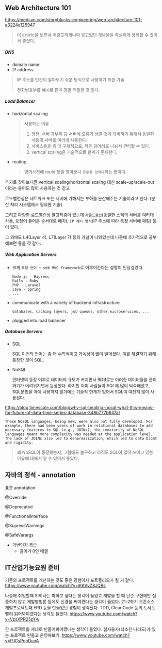 ## Web Architecture 101

https://medium.com/storyblocks-engineering/web-architecture-101-a3224e126947

> 이 article을 보면서 어렴풋하게나마 알고있던 개념들을 확실하게 정리할 수 있어서 좋았다.

##### DNS

* domain name
* IP address

> IP 주소를 인간이 알아보기 쉬운 방식으로 사용하기 위한 기술.
>
> 전화번호부를 예시로 든게 정말 적절한 것 같다.

##### Load Balancer

* horizontal scaling

  > 사용하는 이유
  >
  > 1. 정전, 서버 과부하 등 서버에 오류가 생길 것에 대비하기 위해서 동일한 내용의 서버를 여러개 사용한다.
  > 2. 서비스들을 좀 더 구체적으로, 작은 덩어리로 나눠서 관리할 수 있다.
  > 3. vertical scaling은 기술적으로 한계가 존재한다.

* routing

  > 영어사전에 route 뜻을 찾아보니 `경로를 정하다`라는 뜻이다.

추가로 찾아보니깐 vertical scaling/horizontal scaling 대신 scale-up/scale-out이라는 용어도 많이 사용하는 것 같고

로드밸런싱은 네트워크 또는 서버에 가해지는 부하를 분산해주는 기술이라고 한다. (분산 처리 시스템에서 필요한 기술)

그리고 다양한 로드밸런싱 알고리즘이 있는데 `라운드로빈`(동일한 스펙의 서버를 여러대 사용, 요청이 들어온 순서대로 배치), `IP 해시 방식`(IP 주소에 따라 특정 서버에 매핑) 등이 있다.

그 외에도 L4(Layer 4), L7(Layer 7) 등의 개념이 나와있는데 나중에 추가적으로 공부해보면 좋을 것 같다.

##### Web Application Servers

* 크게 `특정 언어 + web MVC framework`로 이루어진다는 설명이 인상깊었다.

  ```
  Node.js - Express
  Rails - Ruby
  PHP - Laravel
  Java - Spring
  ...
  ```

* communicate with a variety of backend infrastructure

  ```
  databases, caching layers, job queues, other microservices, ...
  ```

* plugged into load balancer

##### Database Servers

* SQL

  SQL 이전의 언어는 좀 더 수학적이고 가독성이 많이 떨어졌다. 이를 해결하기 위해 등장한 것이 SQL.

* NoSQL

  인터넷의 등장 이후로 데이터의 규모가 커지면서 RDB로는 이러한 데이터들을 관리하기가 어려워지면서 등장했다.
하지만 이미 사람들이 SQL에 많이 익숙해졌고, SQL문법을 아예 사용하지 않기에는 기술적 한계가 있어서 SQL이 여전히 많이 사용된다.

https://blog.timescale.com/blog/why-sql-beating-nosql-what-this-means-for-future-of-data-time-series-database-348b777b847a/

```
These NoSQL languages, being new, were also not fully developed. For example, there had been years of work in relational databases to add necessary features to SQL (e.g., JOINs); the immaturity of NoSQL languages meant more complexity was needed at the application level. The lack of JOINs also led to denormalization, which led to data bloat and rigidity.
```

> 왜 NoSQL이 등장했는지, 그럼에도 불구하고 아직도 SQL이 많이 쓰이고 있는 이유에 대해서 알 수 있어서 좋았다.



## 자바의 정석 - annotation

표준 annotation

@Override

@Deprecated

@FunctionalInterface

@SupressWarnings

@SafeVarargs

* 가변인자 복습
  - 길이가 0인 배열



## IT산업기능요원 준비

기존의 프로젝트를 개선하는 것도 좋은 경험이자 포트폴리오가 될 거 같다.
https://www.youtube.com/watch?v=iKKAvZ8JQBs

나중에 취업할때 SI회사는 피하고 싶다는 생각이 들었고 개발을 할 때 단순 구현에만 집중하지 않고 개발방법론 등에도 신경을 써야겠다는 생각이 들었다.
21-2학기 오픈소스개발프로젝트때 ERD 등을 만들었던 경험이 생각났다.
TDD, CleanCode 등의 도서도 빨리 읽어봐야겠다는 생각도 들었다.
https://www.youtube.com/watch?v=VzsXPR25pYw

한 프로젝트를 제대로 만들어봐야겠다는 생각이 들었다.
실사용자(최소한 나라도)가 있는 프로젝트 만들고 운영해보기.
https://www.youtube.com/watch?v=PJGsPohDuoA
